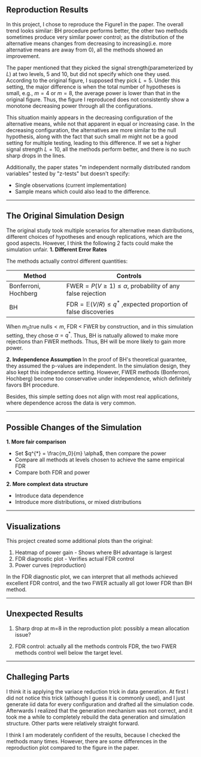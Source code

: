 ## Reproduction Results
In this project, I chose to reproduce the Figure1 in the paper. The overall trend looks similar: BH procedure performs better, the other two methods sometimes produce very similar power control; as the distribution of the alternative means changes from decreasing to increasing(i.e. more alternative means are away from 0), all the methods showed an improvement.

The paper mentioned that they picked the signal strength(parameterized by $L$) at two levels, 5 and 10, but did not specify which one they used. According to the original figure, I supposed they pick $L=5$. Under this setting, the major difference is when the total number of hypotheses is small, e.g., $m=4$ or $m=8$, the average power is lower than that in the original figure. Thus, the figure I reproduced does not consistently show a monotone decreasing power through all the configurations.

This situation mainly appears in the decreasing configuration of the alternative means, while not that apparent in equal or increasing case. In the decreasing configuration, the alternatives are more similar to the null hypothesis, along with the fact that such small $m$ might not be a good setting for multiple testing, leading to this difference. If we set a higher signal strength $L = 10$, all the methods perform better, and there is no such sharp drops in the lines.

Additionally, the paper states "m independent normally distributed random variables" tested by "z-tests" but doesn't specify:
- Single observations (current implementation)
- Sample means
which could also lead to the difference.

---

## The Original Simulation Design

The original study took multiple scenarios for alternative mean distributions, different choices of hypotheses and enough replications, which are the good aspects. However, I think the following 2 facts could make the simulation unfair.
**1. Different Error Rates**

The methods actually control different quantities:

| Method | Controls |
|--------|----------|
| Bonferroni, Hochberg | $\text{FWER} = P(V \geq 1) ≤ \alpha$, probability of any false rejection |
| BH | $\text{FDR} = \mathbb{E}(V/R) ≤ q^{*}$ ,expected proportion of false discoveries |

When $m_0\text{true nulls} < m$, FDR < FWER by construction, and in this simulation setting, they chose $\alpha = q^{*}$. Thus, BH is natually allowed to make more rejections than FWER methods. Thus, BH will be more likely to gain more power.

**2. Independence Assumption**
In the proof of BH's theoretical guarantee, they assumed the p-values are independent. In the simulation design, they also kept this independence setting. However, FWER methods (Bonferroni, Hochberg) become too conservative under independence, which definitely favors BH procedure.

Besides, this simple setting does not align with most real applications, where dependence across the data is very common.

---

## Possible Changes of the Simulation

**1. More fair comparison**
- Set $q^{*} = \frac{m_0}{m} \alpha$, then compare the power
- Compare all methods at levels chosen to achieve the same empirical FDR
- Compare both FDR and power

**2. More complext data structure**
- Introduce data dependence
- Introduce more distributions, or mixed distributions

---

## Visualizations

This project created some additional plots than the original:

1. Heatmap of power gain - Shows where BH advantage is largest
2. FDR diagnostic plot - Verifies actual FDR control
3. Power curves (reproduction)

In the FDR diagnostic plot, we can interpret that all methods achieved excellent FDR control, and the two FWER actually all got lower FDR than BH method.

---

## Unexpected Results

1. Sharp drop at m=8 in the reproduction plot: possibly a mean allocation issue?

2. FDR control: actually all the methods controls FDR, the two FWER methods control well below the target level.

---

## Challeging Parts
I think it is applying the variace reduction trick in data generation. At first I did not notice this trick (although I guess it is commonly used), and I just generate iid data for every configuration and drafted all the simulation code. Afterwards I realized that the generation mechanism was not correct, and it took me a while to completely rebuild the data generation and simulation structure. Other parts were relatively straight forward.

I think I am moderately confident of the results, because I checked the methods many times. However, there are some differences in the reproduction plot compared to the figure in the paper.